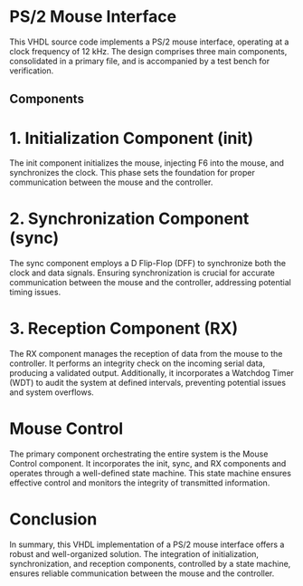 # PS/2 Mouse Interface
This VHDL source code implements a PS/2 mouse interface, operating at a clock frequency of 12 kHz. 
The design comprises three main components, consolidated in a primary file, and is accompanied by a test bench for verification.

 ## Components
# 1. Initialization Component (init)
The init component initializes the mouse, injecting F6 into the mouse, and synchronizes the clock. 
This phase sets the foundation for proper communication between the mouse and the controller.

# 2. Synchronization Component (sync)
The sync component employs a D Flip-Flop (DFF) to synchronize both the clock and data signals. 
Ensuring synchronization is crucial for accurate communication between the mouse and the controller, addressing potential timing issues.

# 3. Reception Component (RX)
The RX component manages the reception of data from the mouse to the controller.
It performs an integrity check on the incoming serial data, producing a validated output.
Additionally, it incorporates a Watchdog Timer (WDT) to audit the system at defined intervals, preventing potential issues and system overflows.

# Mouse Control
The primary component orchestrating the entire system is the Mouse Control component.
It incorporates the init, sync, and RX components and operates through a well-defined state machine.
This state machine ensures effective control and monitors the integrity of transmitted information.

# Conclusion
In summary, this VHDL implementation of a PS/2 mouse interface offers a robust and well-organized solution. 
The integration of initialization, synchronization, and reception components, controlled by a state machine, ensures reliable communication between the mouse and the controller. 
